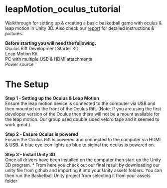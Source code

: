 # leapMotion_oculus_tutorial
Walkthrough for setting up &amp; creating a basic basketball game with oculus &amp; leap motion in Unity 3D. Also check our <a href="https://github.com/mitchpatterson/leapMotion_oculus_tutorial/edit/master/TechStudioFinalWriteUp.pdf">report</a> for detailed instructions & pictures. 

<b>Before starting you will need the following:</b>
<br>Oculus Rift Development Starter Kit
<br>Leap Motion Kit
<br>PC with multiple USB & HDMI attachments
<br>Power source<br>

# The Setup
<b>Step 1 - Setting up the Oculus & Leap Motion</b>
<br>Ensure the leap motion device is connected to the computer via USB and then mounted on the front of the Oculus Rift. (Note: If you are using the first developer version of the Oculus then there will not be a mount available for the leap motion. Our group used double sided velcro tape and it seemed to work great.)<br>

<b>Step 2 - Ensure Oculus is powered</b>
<br>Ensure the Oculus Rift is powered and connected to the computer via HDMI & USB. A blue eye icon lights up blue to siginal the oculus is powered on.<br>

<b>Step 3 - Install Unity 3D</b>
<br>Once all drivers have been installed on the computer then start up the Unity 3D program. * From here you check out our final result by downloading our unity file from github and importing it into your Unity assets folders. You can then run the Basketball Unity project from selecting it from your assets folder<br>


